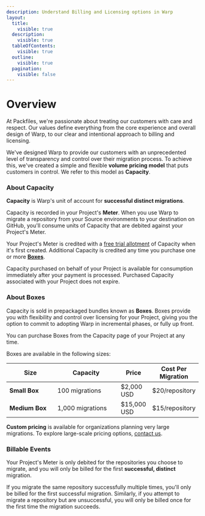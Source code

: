 ```yaml
---
description: Understand Billing and Licensing options in Warp
layout:
  title:
    visible: true
  description:
    visible: true
  tableOfContents:
    visible: true
  outline:
    visible: true
  pagination:
    visible: false
---
```


# Overview

At Packfiles, we're passionate about treating our customers with care and respect. Our values define everything from the core experience and overall design of Warp, to our clear and intentional approach to billing and licensing.&#x20;

We've designed Warp to provide our customers with an unprecedented level of transparency and control over their migration process. To achieve this, we've created a simple and flexible **volume pricing model** that puts customers in control. We refer to this model as **Capacity**.

### About Capacity

**Capacity** is Warp's unit of account for **successful distinct migrations**.&#x20;

Capacity is recorded in your Project's **Meter**. When you use Warp to migrate a repository from your Source environments to your destination on GitHub, you'll consume units of Capacity that are debited against your Project's Meter.

Your Project's Meter is credited with a [free trial allotment](trial-mode.md) of Capacity when it's first created. Additional Capacity is credited any time you purchase one or more [**Boxes**](overview.md#about-boxes).&#x20;

Capacity purchased on behalf of your Project is available for consumption immediately after your payment is processed. Purchased Capacity associated with your Project does not expire.

### About Boxes

Capacity is sold in prepackaged bundles known as **Boxes**. Boxes provide you with flexibility and control over licensing for your Project, giving you the option to commit to adopting Warp in incremental phases, or fully up front.

You can purchase Boxes from the Capacity page of your Project at any time.

Boxes are available in the following sizes:

<table><thead><tr><th width="152">Size</th><th width="215">Capacity</th><th>Price</th><th>Cost Per Migration</th></tr></thead><tbody><tr><td><strong>Small Box</strong></td><td>100 migrations</td><td>$2,000 USD</td><td>$20/repository</td></tr><tr><td><strong>Medium Box</strong></td><td>1,000 migrations</td><td>$15,000 USD</td><td>$15/repository</td></tr></tbody></table>

**Custom pricing** is available for organizations planning very large migrations. To explore large-scale pricing options, [contact us](https://pack.fm/warp/contact-sales).

### Billable Events

Your Project's Meter is only debited for the repositories you choose to migrate, and you will only be billed for the first **successful, distinct** migration.&#x20;

If you migrate the same repository successfully multiple times, you'll only be billed for the first successful migration. Similarly, if you attempt to migrate a repository but are unsuccessful, you will only be billed once for the first time the migration succeeds.
